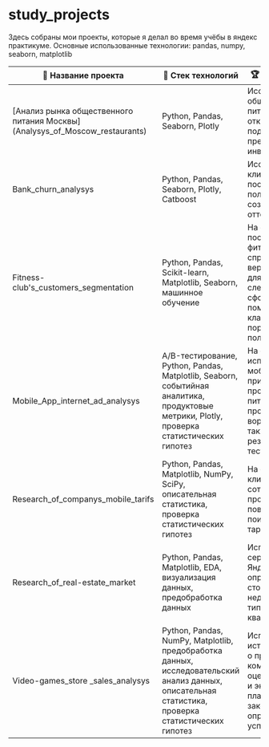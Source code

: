 # study_projects
Здесь собраны мои проекты, которые я делал во время учёбы в яндекс практикуме.
Основные использованные технологии: pandas, numpy, seaborn, matplotlib

|🎲 Название проекта |🎱 Стек технологий |🏆 Описание проекта |
| ------ | ------ | ------ |
| [Анализ рынка общественного питания Москвы] (Analysys_of_Moscow_restaurants) | Python, Pandas, Seaborn, Plotly | Исследование рынка общественного питания на основе открытых данных, подготовка презентации для инвесторов
| Bank_churn_analysys | Python, Pandas, Seaborn, Plotly, Catboost | Исследование оттока клиентов банка, построение портретов пользователей, создание ML-модели оттока
| Fitness-club's_customers_segmentation | Python, Pandas, Scikit-learn, Matplotlib, Seaborn, машинное обучение | На основе данных о посетителях сети фитнес-центров спрогнозировать вероятность оттока для каждого клиента в следующем месяце, сформировать с помощью кластеризации портреты пользователей
| Mobile_App_internet_ad_analysys | A/B-тестирование, Python, Pandas, Matplotlib, Seaborn, событийная аналитика, продуктовые метрики, Plotly, проверка статистических гипотез | На основе данных использования мобильного приложения для продажи продуктов питания проанализировать воронку продаж, а также оценить результаты A/A/B-тестирования 
| Research_of_companys_mobile_tarifs | Python, Pandas, Matplotlib, NumPy, SciPy, описательная статистика, проверка статистических гипотез | На основе данных клиентов оператора сотовой связи проанализировать поведение клиентов и поиск оптимального тарифа
| Research_of_real-estate_market | Python, Pandas, Matplotlib, EDA, визуализация данных, предобработка данных | Используя данные сервиса Яндекс.Недвижимость, определить рыночную стоимость объектов недвижимости и типичные параметры квартир
| Video-games_store _sales_analysys |Python, Pandas, NumPy, Matplotlib, предобработка данных, исследовательский анализ данных, описательная статистика, проверка статистических гипотез| Используя исторические данные о продажах компьютерных игр, оценки пользователей и экспертов, жанры и платформы, выявить закономерности, определяющие успешность игры
